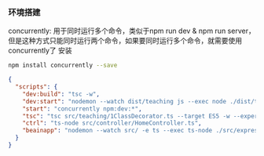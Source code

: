 ### 环境搭建
concurrently: 用于同时运行多个命令，类似于npm run dev & npm run server，但是这种方式只能同时运行两个命令，如果要同时运行多个命令，就需要使用concurrently了
安装
```bash
npm install concurrently --save
```

```json
{
  "scripts": {
    "dev:build": "tsc -w",
    "dev:start": "nodemon --watch dist/teaching js --exec node ./dist/teaching/1ClassDecorator.js",
    "start": "concurrently npm:dev:*",
    "tsc": "tsc src/teaching/1ClassDecorator.ts --target ES5 -w --experimentalDecorators",
    "ctrl": "ts-node src/controller/HomeController.ts",
    "beainapp": "nodemon --watch src/ -e ts --exec ts-node ./src/expressapp.ts"
  }
}
```